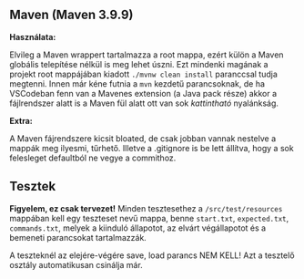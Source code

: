 ## Maven (Maven 3.9.9) 
**Használata:** 

Elvileg a Maven wrappert tartalmazza a root mappa, ezért külön a Maven globális telepítése nélkül is meg lehet úszni. 
Ezt mindenki magának a projekt root mappájában kiadott `./mvnw clean install` paranccsal tudja megtenni. Innen már kéne futnia a `mvn` kezdetű parancsoknak, de ha VSCodeban fenn van a Mavenes extension (a Java pack része) akkor a fájlrendszer alatt is a Maven fül alatt ott van sok *kattintható* nyalánkság. 

**Extra:**

A Maven fájrendszere kicsit bloated, de csak jobban vannak nestelve a mappák meg ilyesmi, tűrhető. Illetve a .gitignore is be lett állítva, hogy a sok felesleget defaultból ne vegye a commithoz.

## Tesztek

**Figyelem, ez csak tervezet!** Minden tesztesethez a `/src/test/resources` mappában kell egy teszteset nevű mappa, benne `start.txt`, `expected.txt`, `commands.txt`, melyek a kiinduló állapotot, az elvárt végállapotot és a bemeneti parancsokat tartalmazzák.

A teszteknél az elejére-végére save, load parancs NEM KELL! Azt a tesztelő osztály automatikusan csinálja már.